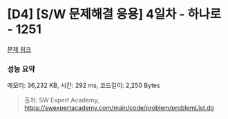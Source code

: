 # [D4] [S/W 문제해결 응용] 4일차 - 하나로 - 1251 

[문제 링크](https://swexpertacademy.com/main/code/problem/problemDetail.do?contestProbId=AV15StKqAQkCFAYD) 

### 성능 요약

메모리: 36,232 KB, 시간: 292 ms, 코드길이: 2,250 Bytes



> 출처: SW Expert Academy, https://swexpertacademy.com/main/code/problem/problemList.do